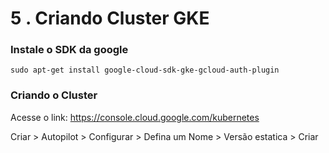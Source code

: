 # 5 . Criando Cluster GKE



### Instale o SDK da google 

```sudo apt-get install google-cloud-sdk-gke-gcloud-auth-plugin```


### Criando o Cluster

Acesse o link: https://console.cloud.google.com/kubernetes

Criar > Autopilot > Configurar > Defina um Nome > Versão estatica > Criar


